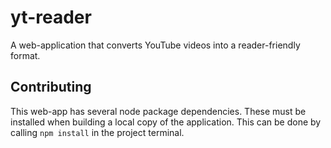 # yt-reader
A web-application that converts YouTube videos into a reader-friendly format.

## Contributing
This web-app has several node package dependencies. These must be installed when building a local copy of the application. This can be done by calling `npm install` in the project terminal.
